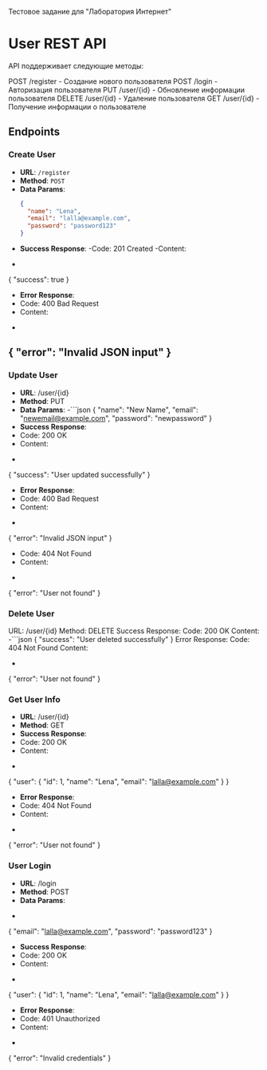 Тестовое задание для "Лаборатория Интернет"

# User REST API

API поддерживает следующие методы:

POST /register - Создание нового пользователя
POST /login - Авторизация пользователя
PUT /user/{id} - Обновление информации пользователя
DELETE /user/{id} - Удаление пользователя
GET /user/{id} - Получение информации о пользователе
## Endpoints

### Create User
- **URL**: `/register`
- **Method**: `POST`
- **Data Params**:
  ```json
  {
    "name": "Lena",
    "email": "lalla@example.com",
    "password": "password123"
  }
- **Success Response**:
-Code: 201 Created
-Content:
- ```json
{
"success": true
}
- **Error Response**:
- Code: 400 Bad Request
- Content:
- ```json
{
"error": "Invalid JSON input"
}
- 
### Update User
- **URL**: /user/{id}
- **Method**: PUT
- **Data Params**:
-```json
{
"name": "New Name",
"email": "newemail@example.com",
"password": "newpassword"
}
- **Success Response**:
- Code: 200 OK
- Content:
- ```json
{
"success": "User updated successfully"
}

- **Error Response**:
- Code: 400 Bad Request
- Content:
- ```json
{
"error": "Invalid JSON input"
}
- Code: 404 Not Found
- Content:
- ```json
{
"error": "User not found"
}
### Delete User
URL: /user/{id}
Method: DELETE
Success Response:
Code: 200 OK
Content:
-```json
{
"success": "User deleted successfully"
}
Error Response:
Code: 404 Not Found
Content:
- ```json
{
"error": "User not found"
}
### Get User Info
- **URL**: /user/{id}
- **Method**: GET
- **Success Response**:
- Code: 200 OK
- Content:
- ```json
{
"user": {
"id": 1,
"name": "Lena",
"email": "lalla@example.com"
}
}
- **Error Response**:
- Code: 404 Not Found
- Content:
- ```json
{
"error": "User not found"
}
### User Login
- **URL**: /login
- **Method**: POST
- **Data Params**:
- ```json
{
"email": "lalla@example.com",
"password": "password123"
}
- **Success Response**:
- Code: 200 OK
- Content:
- ```json
{
"user": {
"id": 1,
"name": "Lena",
"email": "lalla@example.com"
}
}
- **Error Response**:
- Code: 401 Unauthorized
- Content:
- ```json
{
"error": "Invalid credentials"
}